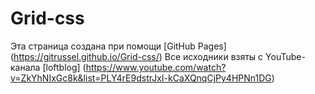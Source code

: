 # Grid-css
Эта страница создана при помощи [GitHub Pages] (https://gitrussel.github.io/Grid-css/) 
Все исходники взяты с YouTube-канала [loftblog] (https://www.youtube.com/watch?v=ZkYhNIxGc8k&list=PLY4rE9dstrJxI-kCaXQnqCjPy4HPNn1DG)
